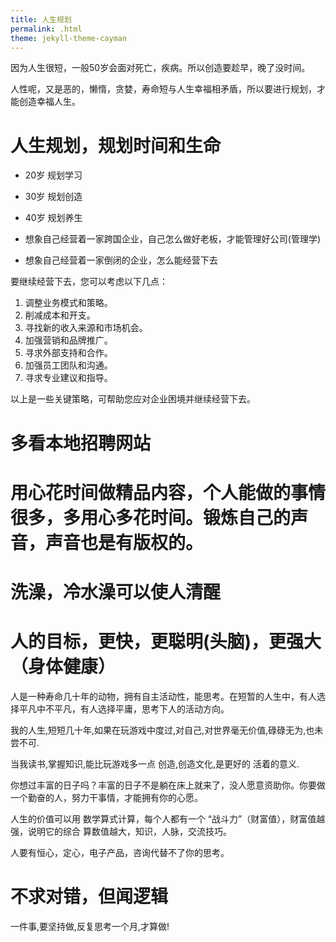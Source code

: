 ```yaml
---
title: 人生规划
permalink: .html
theme: jekyll-theme-cayman
---
```


因为人生很短，一般50岁会面对死亡，疾病。所以创造要趁早，晚了没时间。

人性呢，又是恶的，懒惰，贪婪，寿命短与人生幸福相矛盾，所以要进行规划，才能创造幸福人生。

# 人生规划，规划时间和生命

- 20岁 规划学习
- 30岁 规划创造
- 40岁 规划养生



- 想象自己经营着一家跨国企业，自己怎么做好老板，才能管理好公司(管理学)
- 想象自己经营着一家倒闭的企业，怎么能经营下去

要继续经营下去，您可以考虑以下几点：

1. 调整业务模式和策略。
2. 削减成本和开支。
3. 寻找新的收入来源和市场机会。
4. 加强营销和品牌推广。
5. 寻求外部支持和合作。
6. 加强员工团队和沟通。
7. 寻求专业建议和指导。

以上是一些关键策略，可帮助您应对企业困境并继续经营下去。

# 多看本地招聘网站
# 用心花时间做精品内容，个人能做的事情很多，多用心多花时间。锻炼自己的声音，声音也是有版权的。

# 洗澡，冷水澡可以使人清醒

# 人的目标，更快，更聪明(头脑)，更强大（身体健康）


人是一种寿命几十年的动物，拥有自主活动性，能思考。在短暂的人生中，有人选择平凡中不平凡，有人选择平庸，思考下人的活动方向。

我的人生,短短几十年,如果在玩游戏中度过,对自己,对世界毫无价值,碌碌无为,也未尝不可.

当我读书,掌握知识,能比玩游戏多一点 创造,创造文化,是更好的 活着的意义.

你想过丰富的日子吗？丰富的日子不是躺在床上就来了，没人愿意资助你。你要做一个勤奋的人，努力干事情，才能拥有你的心愿。

人生的价值可以用 数学算式计算，每个人都有一个 “战斗力”（财富值），财富值越强，说明它的综合 算数值越大，知识，人脉，交流技巧。

人要有恒心，定心，电子产品，咨询代替不了你的思考。

# 不求对错，但闻逻辑
一件事,要坚持做,反复思考一个月,才算做!

